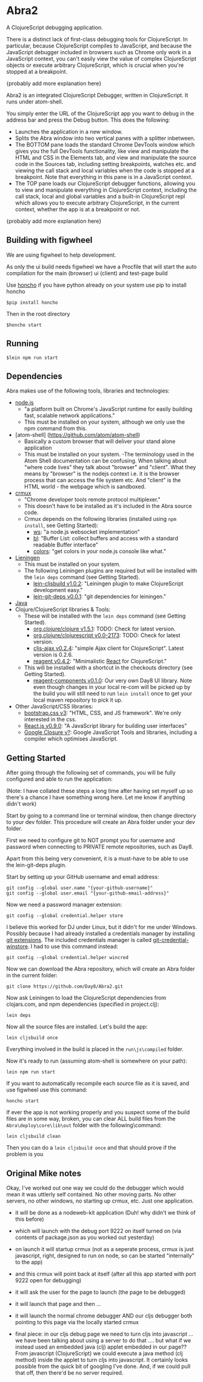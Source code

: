 Abra2
=====

A ClojureScript debugging application.

There is a distinct lack of first-class debugging tools for ClojureScript. In particular, because ClojureScript compiles to 
JavaScript, and because the JavaScript debugger included in browsers such as Chrome only work in a JavaScript context, you 
can't easily view the value of complex ClojureScript objects or execute arbitrary ClojureScript, which is crucial when you're 
stopped at a breakpoint.

{probably add more explanation here}     

Abra2 is an integrated ClojureScript Debugger, written in ClojureScript. It runs under atom-shell.

You simply enter the URL of the ClojureScript app you want to debug in the address bar and press the Debug button. 
This does the following:

 * Launches the application in a new window.
 * Splits the Abra window into two vertical panes with a splitter inbetween.
 * The BOTTOM pane loads the standard Chrome DevTools window which gives you the full DevTools functionality, like view and 
   manipulate the HTML and CSS in the Elements tab, and view and manipulate the source code in the Sources tab, including setting
   breakpoints, watches etc. and viewing the call stack and local variables when the code is stopped at a breakpoint. Note that 
   everything in this pane is in a JavaScript context. 
 * The TOP pane loads our ClojureScript debugger functions, allowing you to view and manipulate everything in ClojureScript 
   context, including the call stack, local and global variables and a built-in ClojureScript repl which allows you to 
   execute arbitrary ClojureScript, in the current context, whether the app is at a breakpoint or not.   

{probably add more explanation here}     


Building with figwheel
----------------------

We are using figwheel to help development.

As only the ui build needs figwheel we have a Procfile that will start the auto
compilation for the main (browser) ui (client) and test-page build

Use [honcho](https://github.com/nickstenning/honcho) if you have python already
on your system use pip to install honcho

```
$pip install honcho
```
Then in the root directory
```
$honcho start
```

Running
--------

```
$lein npm run start
```

Dependencies
------------

Abra makes use of the following tools, libraries and technologies:

 * [node.js](http://nodejs.org)
     - "a platform built on Chrome's JavaScript runtime for easily building fast, scalable network applications."
     - This must be installed on your system, although we only use the npm command from this.
 * [atom-shell] (https://github.com/atom/atom-shell)
     - Basically a custom browser that will deliver your stand alone application
     - This must be installed on your system.
	 -The terminology used in the Atom Shell documentation can be confusing. When talking about "where code lives" they talk about "browser" and "client".  What they means by "browser" is the nodejs context i.e. it is the browser process that can access the file system etc. And "client" is the HTML world - the webpage which is sandboxed. 
 * [crmux](https://github.com/sidorares/crmux)
     - "Chrome developer tools remote protocol multiplexer."
     - This doesn't have to be installed as it's included in the Abra source code.
     - Crmux depends on the following libraries (installed using `npm install`, see Getting Started): 
         - [ws](http://einaros.github.io/ws): "a node.js websocket implementation"
         - [bl](https://github.com/rvagg/bl): "Buffer List: collect buffers and access with a standard readable Buffer interface" 
         - [colors](https://github.com/Marak/colors.js): "get colors in your node.js console like what."
 * [Lieningen](http://leiningen.org/)
     - This must be installed on your system.
     - The following Leiningen plugins are required but will be installed with the `lein deps` command (see Getting Started).     
         - [lein-cljsbuild v1.0.2](https://github.com/emezeske/lein-cljsbuild): "Leiningen plugin to make ClojureScript development easy."
         - [lein-git-deps v0.0.1](https://github.com/tobyhede/lein-git-deps): "git dependencies for leiningen."
 * [Java](http://TODO.com)
 * Clojure/ClojureScript libraries & Tools:
     - These will be installed with the `lein deps` command (see Getting Started).
         - [org.clojure/clojure v1.5.1](https://github.com/clojure/clojure): TODO: Check for latest version.
         - [org.clojure/clojurescript v0.0-2173](https://github.com/clojure/clojurescript): TODO: Check for latest version.
         - [cljs-ajax v0.2.4](https://github.com/JulianBirch/cljs-ajax): "simple Ajax client for ClojureScript". Latest version is 0.2.6.
         - [reagent v0.4.2](http://holmsand.github.io/reagent): "Minimalistic [React](http://facebook.github.io/react) for ClojureScript."
     - This will be installed with a shortcut in the checkouts directory (see Getting Started).
         - [reagent-components v0.1.0](https://github.com/Day8/reagent-components): Our very own Day8 UI library. Note even though changes in your local re-com will be picked up by the 
         build you will still need to run ```lein install``` once to get your local maven repository to pick it up.
 * Other JavaScript/CSS libraries:
     - [bootstrap.css v3](http://getbootstrap.com): "HTML, CSS, and JS framework". We're only interested in the css.
     - [React.js v0.9.0](http://facebook.github.io/react): "A JavaScript library for building user interfaces"
     - [Google Closure v?](https://developers.google.com/closure): Google JavaScript Tools and libraries, including a compiler which 
       optimises JavaScript.

## Getting Started

After going through the following set of commands, you will be fully configured and able to run the application:

(Note: I have collated these steps a long time after having set myself up so there's a chance I have something wrong here.
Let me know if anything didn't work) 

Start by going to a command line or terminal window, then change directory to your dev folder. This procedure will create an Abra folder 
under your dev folder.

First we need to configure git to NOT prompt you for username and password when connecting to PRIVATE remote repositories, such as Day8.

Apart from this being very convenient, it is a must-have to be able to use the lein-git-deps plugin.

Start by setting up your GitHub username and email address: 

    git config --global user.name "{your-github-username}"
    git config --global user.email "{your-github-email-address}"

Now we need a password manager extension:

    git config --global credential.helper store

I believe this worked for DJ under Linux, but it didn't for me under Windows. Possibly because I had already installed a credentials 
manager by installing [git extensions](http://chocolatey.org/packages/gitextensions). The included credentials manager is 
called [git-credential-winstore](https://gitcredentialstore.codeplex.com). I had to use this command instead:
    
    git config --global credential.helper wincred

Now we can download the Abra repository, which will create an Abra folder in the current folder:

    git clone https://github.com/Day8/Abra2.git

Now ask Leiningen to load the ClojureScript dependencies from clojars.com, and npm
dependencies (specified in project.clj):

    lein deps


Now all the source files are installed. Let's build the app:

    lein cljsbuild once

Everything involved in the build is placed in the `run\js\compiled` folder.

Now it's ready to run (assuming atom-shell is somewhere on your path):

    lein npm run start

If you want to automatically recompile each source file as it is saved, 
and use figwheel use this command:

    honcho start

If ever the app is not working properly and you suspect some of the build files are in some way, broken, you can clear ALL build files 
from the `Abra\deploy\core\lib\out` folder with the following\command:

    lein cljsbuild clean

Then you can do a `lein cljsbuild once` and that should prove if the problem is you


## Original Mike notes

Okay, I've worked out one way we could do the debugger which would mean it was uttlerly self contained.
No other moving parts. No other servers, no other windows, no starting up crmux, etc.  Just one application.

-  it will be done as a nodeweb-kit application  (Duh! why didn't we think of this before)

-  which will launch with the debug port 9222 on itself turned on (via contents of package.json as you worked out yesterday)

-  on launch it will startup crmux (not as a seperate process, crmux is just javascript, right, designed to run on node, so can be started "internally" to the app)

-  and this crmux will point back at itself (after all this app started with port 9222 open for debugging)

-  it will ask the user for the page to launch  (the page to be debugged)

-  it will launch that page and then ...

-  it will launch the normal chrome debugger AND our cljs debugger both pointing to this page via the locally started crmux

-  final piece:  in our cljs debug page we need to turn cljs into javascript ... we have been talking about using a server to do that .... but what if we instead used an embedded java (clj) applet embedded in our page??   From javascript (ClojureScript) we could execute a java method (clj method) inside the applet to turn cljs into javascript.  It certainly looks possible from the quick bit of googling I've done. And, if we could pull that off, then there'd be no server required.
